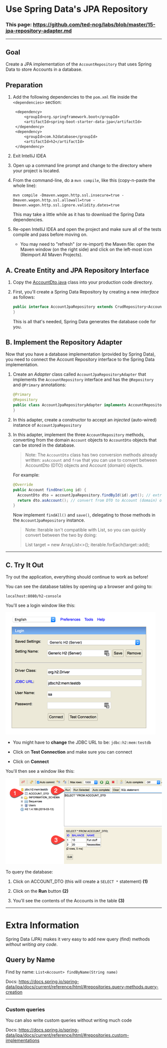 # Use Spring Data's JPA Repository

### This page: https://github.com/ted-ncg/labs/blob/master/15-jpa-repository-adapter.md

----

## Goal 

Create a JPA implementation of the `AccountRepository` that uses Spring Data to store Accounts in a database.

## Preparation

1. Add the following dependencies to the `pom.xml` file inside the `<dependencies>` section:

        <dependency>
            <groupId>org.springframework.boot</groupId>
            <artifactId>spring-boot-starter-data-jpa</artifactId>
        </dependency>
        <dependency>
            <groupId>com.h2database</groupId>
            <artifactId>h2</artifactId>
        </dependency>

1. Exit IntelliJ IDEA 

1. Open up a command line prompt and change to the directory where your project is located.

1. From the command-line, do a `mvn compile`, like this (copy-n-paste the whole line):

   ```
   mvn compile -Dmaven.wagon.http.ssl.insecure=true -Dmaven.wagon.http.ssl.allowall=true -Dmaven.wagon.http.ssl.ignore.validity.dates=true
   ```
   
   This may take a little while as it has to download the Spring Data dependencies.
   
1. Re-open IntelliJ IDEA and open the project and make sure all of the tests compile and pass before moving on.

    * You may need to "refresh" (or re-import) the Maven file:
      open the Maven window (on the right side) and click on the left-most icon
      (Reimport All Maven Projects).

## A. Create Entity and JPA Repository Interface

1. Copy the [AccountDto.java](AccountDto.java) class into your production code directory.

1. First, you'll create a Spring Data Repository by creating a new *interface* as follows:

    ```java
    public interface AccountJpaRepository extends CrudRepository<AccountDto, Long> {
    }
    ```

   This is all that's needed, Spring Data generates the database code for you.

## B. Implement the Repository Adapter

Now that you have a database implementation (provided by Spring Data), you need to connect the Account Repository
interface to the Spring Data implementation.

1. Create an *Adapter* class called `AccountJpaRepositoryAdapter` that implements the `AccountRepository` interface
   and has the `@Repository` and `@Primary` annotations:

    ```java
    @Primary
    @Repository
    public class AccountJpaRepositoryAdapter implements AccountRepository {
    }
    ```

1. In this adapter, create a constructor to accept an *injected* (auto-wired) instance of `AccountJpaRepository`

1. In this adapter, implement the three `AccountRepository` methods, 
   converting from the domain `Account` objects to `AccountDto` objects that can be stored in the database.
   
   >Note: The `AccountDto` class has two conversion methods already written: `asAccount` and `from`
   >that you can use to convert between AccountDto (DTO) objects and Account (domain) objects.
   
   For example: 

    ```java
    @Override
    public Account findOne(Long id) {
      AccountDto dto = accountJpaRepository.findById(id).get(); // extract from Optional
      return dto.asAccount(); // convert from DTO to Account (domain) object
    }    
    ```

    Now implement `findAll()` and `save()`, delegating to those methods in the `AccountJpaRepository` instance.
    
    >Note: Iterable isn't compatible with List, so you can quickly convert between the two by doing:
    >
    >List<Account> target = new ArrayList<>();
    >iterable.forEach(target::add);
    >
    >

----

## C. Try It Out

Try out the application, everything should continue to work as before!

You can see the database tables by opening up a browser and going to:

```
localhost:8080/h2-console
```

You'll see a login window like this:

![](h2console-login.png)

* You might have to **change** the JDBC URL to be: `jdbc:h2:mem:testdb`

* Click on **Test Connection** and make sure you can connect

* Click on **Connect** 

You'll then see a window like this:

![](h2console-select.png)

To query the database:

1. Click on ACCOUNT_DTO (this will create a `SELECT *` statement) **(1)**

1. Click on the **Run** button **(2)**

1. You'll see the contents of the Accounts in the table **(3)**

----

# Extra Information

Spring Data (JPA) makes it very easy to add new query (find) methods *without writing any code*.

## Query by Name

Find by name: `List<Account> findByName(String name)`

Docs: https://docs.spring.io/spring-data/jpa/docs/current/reference/html/#repositories.query-methods.query-creation

---

### Custom queries

You can also write custom queries without writing much code
 
Docs: https://docs.spring.io/spring-data/jpa/docs/current/reference/html/#repositories.custom-implementations
